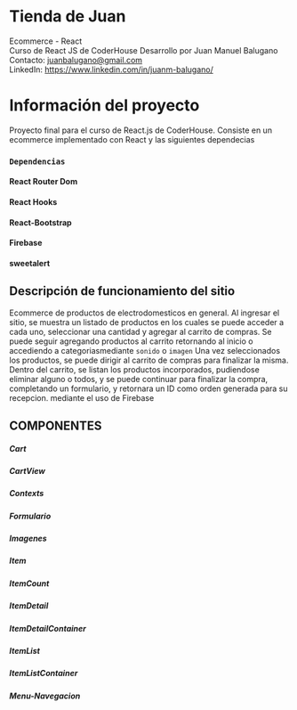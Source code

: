 # Tienda de Juan
Ecommerce - React \
Curso de React JS de CoderHouse
Desarrollo por Juan Manuel Balugano\
Contacto: juanbalugano@gmail.com\
LinkedIn: https://www.linkedin.com/in/juanm-balugano/

# Información del proyecto

Proyecto final para el curso de React.js de CoderHouse. 
Consiste en un ecommerce implementado con React y las siguientes dependecias
### `Dependencias`
#### React Router Dom
#### React Hooks
#### React-Bootstrap
#### Firebase
#### sweetalert


## Descripción de funcionamiento del sitio

Ecommerce de productos de electrodomesticos en general. Al ingresar el sitio, se muestra un listado de productos en los cuales se puede acceder a cada uno,
seleccionar una cantidad y agregar al carrito de compras. Se puede seguir agregando productos al carrito retornando al inicio o accediendo a categoriasmediante ``sonido`` o ``imagen`` Una vez seleccionados los productos,
se puede dirigir al carrito de compras para finalizar la misma. Dentro del carrito, se listan los productos incorporados, pudiendose eliminar alguno o todos,
y se puede continuar para finalizar la compra, completando un formulario, y retornara un ID como orden generada para su recepcion. mediante el uso de Firebase

## COMPONENTES

##### Cart
##### CartView
##### Contexts
##### Formulario
##### Imagenes
##### Item
##### ItemCount
##### ItemDetail
##### ItemDetailContainer
##### ItemList
##### ItemListContainer
##### Menu-Navegacion



